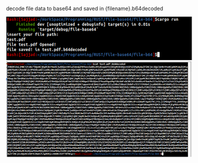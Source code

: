 decode file data to base64 and saved in {filename}.b64decoded

![](screenshot1.png)
![](screenshot2.png)
